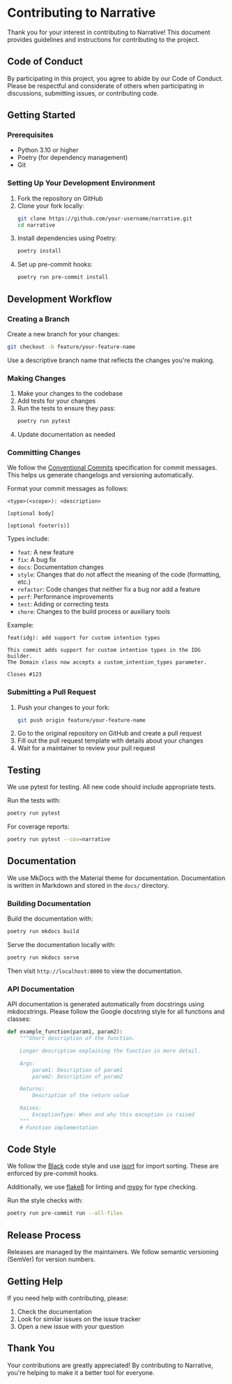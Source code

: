 # Contributing to Narrative

Thank you for your interest in contributing to Narrative! This document provides guidelines and instructions for contributing to the project.

## Code of Conduct

By participating in this project, you agree to abide by our Code of Conduct. Please be respectful and considerate of others when participating in discussions, submitting issues, or contributing code.

## Getting Started

### Prerequisites

- Python 3.10 or higher
- Poetry (for dependency management)
- Git

### Setting Up Your Development Environment

1. Fork the repository on GitHub
2. Clone your fork locally:
   ```bash
   git clone https://github.com/your-username/narrative.git
   cd narrative
   ```
3. Install dependencies using Poetry:
   ```bash
   poetry install
   ```
4. Set up pre-commit hooks:
   ```bash
   poetry run pre-commit install
   ```

## Development Workflow

### Creating a Branch

Create a new branch for your changes:

```bash
git checkout -b feature/your-feature-name
```

Use a descriptive branch name that reflects the changes you're making.

### Making Changes

1. Make your changes to the codebase
2. Add tests for your changes
3. Run the tests to ensure they pass:
   ```bash
   poetry run pytest
   ```
4. Update documentation as needed

### Committing Changes

We follow the [Conventional Commits](https://www.conventionalcommits.org/) specification for commit messages. This helps us generate changelogs and versioning automatically.

Format your commit messages as follows:

```
<type>(<scope>): <description>

[optional body]

[optional footer(s)]
```

Types include:
- `feat`: A new feature
- `fix`: A bug fix
- `docs`: Documentation changes
- `style`: Changes that do not affect the meaning of the code (formatting, etc.)
- `refactor`: Code changes that neither fix a bug nor add a feature
- `perf`: Performance improvements
- `test`: Adding or correcting tests
- `chore`: Changes to the build process or auxiliary tools

Example:
```
feat(idg): add support for custom intention types

This commit adds support for custom intention types in the IDG builder.
The Domain class now accepts a custom_intention_types parameter.

Closes #123
```

### Submitting a Pull Request

1. Push your changes to your fork:
   ```bash
   git push origin feature/your-feature-name
   ```
2. Go to the original repository on GitHub and create a pull request
3. Fill out the pull request template with details about your changes
4. Wait for a maintainer to review your pull request

## Testing

We use pytest for testing. All new code should include appropriate tests.

Run the tests with:

```bash
poetry run pytest
```

For coverage reports:

```bash
poetry run pytest --cov=narrative
```

## Documentation

We use MkDocs with the Material theme for documentation. Documentation is written in Markdown and stored in the `docs/` directory.

### Building Documentation

Build the documentation with:

```bash
poetry run mkdocs build
```

Serve the documentation locally with:

```bash
poetry run mkdocs serve
```

Then visit `http://localhost:8000` to view the documentation.

### API Documentation

API documentation is generated automatically from docstrings using mkdocstrings. Please follow the Google docstring style for all functions and classes:

```python
def example_function(param1, param2):
    """Short description of the function.

    Longer description explaining the function in more detail.

    Args:
        param1: Description of param1
        param2: Description of param2

    Returns:
        Description of the return value

    Raises:
        ExceptionType: When and why this exception is raised
    """
    # Function implementation
```

## Code Style

We follow the [Black](https://black.readthedocs.io/) code style and use [isort](https://pycqa.github.io/isort/) for import sorting. These are enforced by pre-commit hooks.

Additionally, we use [flake8](https://flake8.pycqa.org/) for linting and [mypy](https://mypy.readthedocs.io/) for type checking.

Run the style checks with:

```bash
poetry run pre-commit run --all-files
```

## Release Process

Releases are managed by the maintainers. We follow semantic versioning (SemVer) for version numbers.

## Getting Help

If you need help with contributing, please:

1. Check the documentation
2. Look for similar issues on the issue tracker
3. Open a new issue with your question

## Thank You

Your contributions are greatly appreciated! By contributing to Narrative, you're helping to make it a better tool for everyone.
